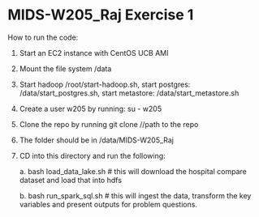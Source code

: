 # MIDS-W205_Raj Exercise 1

How to run the code:

1. Start an EC2 instance with CentOS UCB AMI

2. Mount the file system /data

3. Start hadoop /root/start-hadoop.sh, start postgres: /data/start_postgres.sh, start metastore: /data/start_metastore.sh

4. Create a user w205 by running: su - w205

5. Clone the repo by running git clone //path to the repo

6. The folder should be in /data/MIDS-W205_Raj

7. CD into this directory and run the following:

    a. bash load_data_lake.sh  # this will download the hospital compare dataset and load that into hdfs
    
    b. bash run_spark_sql.sh # this will ingest the data, transform the key variables and present outputs for problem questions.
    
